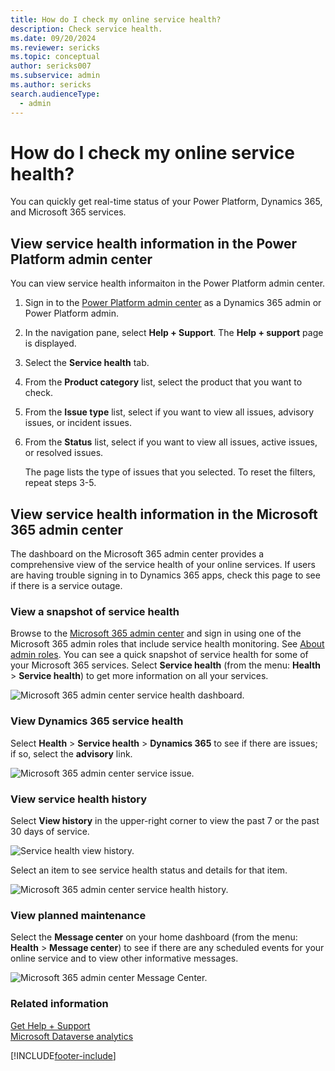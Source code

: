```yaml
---
title: How do I check my online service health? 
description: Check service health.
ms.date: 09/20/2024
ms.reviewer: sericks
ms.topic: conceptual
author: sericks007
ms.subservice: admin
ms.author: sericks
search.audienceType: 
  - admin
---
```

# How do I check my online service health?

You can quickly get real-time status of your Power Platform, Dynamics 365, and Microsoft 365 services. 

## View service health information in the Power Platform admin center
You can view service health informaiton in the Power Platform admin center.

1. Sign in to the [Power Platform admin center](https://admin.powerplatform.microsoft.com) as a Dynamics 365 admin or Power Platform admin.
1. In the navigation pane, select **Help + Support**. The **Help + support** page is displayed.
1. Select the **Service health** tab.
1. From the **Product category** list, select the product that you want to check.
1. From the **Issue type** list, select if you want to view all issues, advisory issues, or incident issues.
1. From the **Status** list, select if you want to view all issues, active issues, or resolved issues.

    The page lists the type of issues that you selected.  To reset the filters, repeat steps 3-5.


## View service health information in the Microsoft 365 admin center
The dashboard on the Microsoft 365 admin center provides a comprehensive view of the service health of your online services. If users are having trouble signing in to Dynamics 365 apps, check this page to see if there is a service outage.
  
### View a snapshot of service health  
Browse to the [Microsoft 365 admin center](https://admin.microsoft.com/) and sign in using one of the Microsoft 365 admin roles that include service health monitoring. See [About admin roles](/microsoft-365/admin/add-users/about-admin-roles). You can see a quick snapshot of service health for some of your Microsoft 365 services.  Select **Service health** (from the menu: **Health** > **Service health**) to get more information on all your services.  
  
![Microsoft 365 admin center service health dashboard.](media/office-365-admin-center-service-health-dashboard.png "Microsoft 365 admin center service health dashboard")  
  
### View Dynamics 365  service health  
Select **Health** > **Service health** > **Dynamics 365** to see if there are issues; if so, select the **advisory** link. 
  
![Microsoft 365 admin center service issue.](media/office-365-admin-center-service-issue.png "Microsoft 365 admin center service issue")  
  
### View service health history  
Select **View history** in the upper-right corner to view the past 7 or the past 30 days of service. 

![Service health view history.](media/view-history.png)

Select an item to see service health status and details for that item. 
  
![Microsoft 365 admin center service health history.](media/office-365-admin-center-service-health-history.png "Microsoft 365 admin center service health history")  

### View planned maintenance  

Select the **Message center** on your home dashboard (from the menu: **Health** > **Message center**) to see if there are any scheduled events for your online service and to view other informative messages.  
  
![Microsoft 365 admin center Message Center.](media/office-365-admin-center-message-center.png "Microsoft 365 admin center Message Center")  
   
### Related information
[Get Help + Support](get-help-support.md) <br />
[Microsoft Dataverse analytics](analytics-common-data-service.md)


[!INCLUDE[footer-include](../includes/footer-banner.md)]
